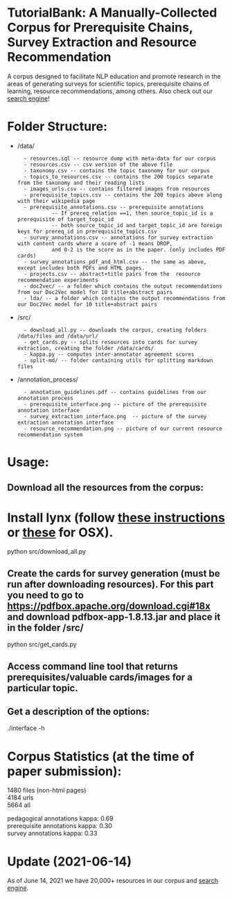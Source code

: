 # TutorialBank: A Manually-Collected Corpus for Prerequisite Chains, Survey Extraction and Resource Recommendation

A corpus designed to facilitate NLP education and promote research in the areas of generating surveys for scientific topics, prerequisite chains of learning, resource recommendations, among others. Also check out our [search engine](http://aan.how/)!


# Folder Structure:


* /data/  

        - resources.sql -- resource dump with meta-data for our corpus
        - resources.csv -- csv version of the above file
        - taxonomy.csv -- contains the topic taxonomy for our corpus
        - topics_to_resources.csv -- contains the 200 topics separate from the taxonomy and their reading lists
        - images_urls.csv -- contains filtered images from resources
        - prerequisite_topics.csv -- contains the 200 topics above along with their wikipedia page
        - prerequisite_annotations.csv -- prerequisite annotations
                 -- If prereq_relation ==1, then source_topic_id is a prerequisite of target_topic_id 
                 -- both source_topic_id and target_topic_id are foreign keys for prereq_id in prerequisite_topics.csv
        - survey_annotations.csv -- annotations for survey extraction with content cards where a score of -1 means DROP, 
                 and 0-2 is the score as in the paper. (only includes PDF cards)
        - survey_annotations_pdf_and_html.csv -- the same as above, except includes both PDFs and HTML pages.
        - projects.csv -- abstract+title pairs from the  resource recommendation experiments
        - doc2vec/ -- a folder which contains the output recommendations from our Doc2Vec model for 10 title+abstract pairs
        - lda/ -- a folder which contains the output recommendations from our Doc2Vec model for 10 title+abstract pairs
        

* /src/

        - download_all.py -- downloads the corpus, creating folders /data/files and /data/url/
        - get_cards.py -- splits resources into cards for survey extraction, creating the folder /data/cards/
        - kappa.py -- computes inter-annotator agreement scores
        - split-md/ -- folder containing utils for splitting markdown files

* /annotation_process/

        - annotation_guidelines.pdf -- contains guidelines from our annotation process
        - prerequisite_interface.png -- picture of the prerequisite annotation interface
        - survey_extraction_interface.png  -- picture of the survey extraction annotation interface
        - resource_recommendation.png -- picture of our current resource recommendation system



# Usage:


## Download all the resources from the corpus:
# Install lynx (follow [these instructions](https://www.tecmint.com/command-line-web-browsers/) or [these](https://habilis.net/lynxlet/) for OSX).
python src/download_all.py


## Create the cards for survey generation (must be run after downloading resources). For this part you need to go to https://pdfbox.apache.org/download.cgi#18x and download pdfbox-app-1.8.13.jar and place it in the folder /src/
python src/get_cards.py 

## Access command line tool that returns prerequisites/valuable cards/images for a particular topic.
## Get a description of the options:
./interface -h

# Corpus Statistics (at the time of paper submission):

1480 files (non-html pages)          
4184 urls                                                  
5664 all 

pedagogical annotations kappa: 0.69                                                                                           
prerequisite annotations kappa: 0.30                                                                                           
survey annotations kappa: 0.33

# Update (2021-06-14)


As of June 14, 2021 we have 20,000+ resources in our corpus and [search engine](http://aan.how/). 
